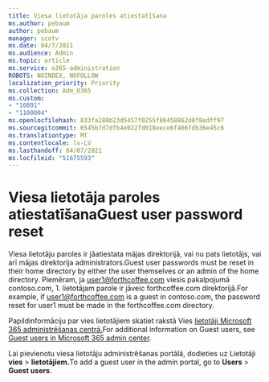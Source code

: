 ```yaml
---
title: Viesa lietotāja paroles atiestatīšana
ms.author: pebaum
author: pebaum
manager: scotv
ms.date: 04/7/2021
ms.audience: Admin
ms.topic: article
ms.service: o365-administration
ROBOTS: NOINDEX, NOFOLLOW
localization_priority: Priority
ms.collection: Adm_O365
ms.custom:
- "10891"
- "1100004"
ms.openlocfilehash: 833fa288b23d5457f0255f86458862d8f8edff97
ms.sourcegitcommit: 6545b7d7dfb4e022fd018eece6f466fdb36e45c6
ms.translationtype: MT
ms.contentlocale: lv-LV
ms.lasthandoff: 04/07/2021
ms.locfileid: "51675593"
---
```

# <a name="guest-user-password-reset"></a><span data-ttu-id="90c4a-102">Viesa lietotāja paroles atiestatīšana</span><span class="sxs-lookup"><span data-stu-id="90c4a-102">Guest user password reset</span></span>

<span data-ttu-id="90c4a-103">Viesa lietotāju paroles ir jāatiestata mājas direktorijā, vai nu pats lietotājs, vai arī mājas direktorija administrators.</span><span class="sxs-lookup"><span data-stu-id="90c4a-103">Guest user passwords must be reset in their home directory by either the user themselves or an admin of the home directory.</span></span> <span data-ttu-id="90c4a-104">Piemēram, ja user1@forthcoffee.com viesis pakalpojumā contoso.com, 1. lietotājam parole ir jāveic forthcoffee.com direktorijā.</span><span class="sxs-lookup"><span data-stu-id="90c4a-104">For example, if user1@forthcoffee.com is a guest in contoso.com, the password reset for user1 must be made in the forthcoffee.com directory.</span></span>

<span data-ttu-id="90c4a-105">Papildinformāciju par vies lietotājiem skatiet rakstā Vies [lietotāji Microsoft 365 administrēšanas centrā.](https://docs.microsoft.com/microsoft-365/admin/add-users/about-guest-users)</span><span class="sxs-lookup"><span data-stu-id="90c4a-105">For additional information on Guest users, see [Guest users in Microsoft 365 admin center](https://docs.microsoft.com/microsoft-365/admin/add-users/about-guest-users).</span></span>

<span data-ttu-id="90c4a-106">Lai pievienotu viesa lietotāju administrēšanas portālā, dodieties uz Lietotāji **vies**  >  **lietotājiem.**</span><span class="sxs-lookup"><span data-stu-id="90c4a-106">To add a guest user in the admin portal, go to **Users** > **Guest users**.</span></span>